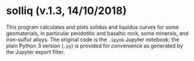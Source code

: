 # solliq (v.1.3, 14/10/2018)
This program calculates and plots solidus and liquidus curves for some geomaterials, in particular peridotitic and basaltic rock, some minerals, and iron-sulfur alloys. The original code is the `.ipynb` Jupyter notebook; the plain Python 3 version (`.py`) is provided for convenience as generated by the Jupyter export filter.

